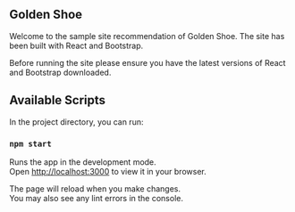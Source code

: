 ## Golden Shoe
Welcome to the sample site recommendation of Golden Shoe. The site has been built with React and Bootstrap. 

Before running the site please ensure you have the latest versions of React and Bootstrap downloaded.

## Available Scripts

In the project directory, you can run:

### `npm start`

Runs the app in the development mode.\
Open [http://localhost:3000](http://localhost:3000) to view it in your browser.

The page will reload when you make changes.\
You may also see any lint errors in the console.

